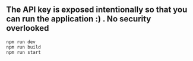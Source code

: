 ## The API key is exposed intentionally so that you can run the application :) . No security overlooked

```
npm run dev
npm run build
npm run start
```
